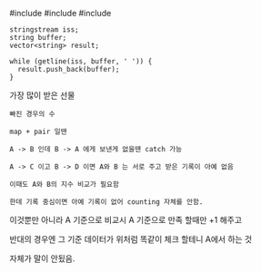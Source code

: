 
#include <iostream>
#include <sstream>
#include <string>


    stringstream iss;
    string buffer;
    vector<string> result;

    while (getline(iss, buffer, ' ')) {
      result.push_back(buffer);
    }


가장 많이 받은 선물

    빠진 경우의 수

    map + pair 일땐 
    
    A -> B 인데 B -> A 에게 보낸게 없을땐 catch 가능

    A -> C 이고 B -> D 이면 A와 B 는 서로 주고 받은 기록이 아예 없음

    이때도 A와 B의 지수 비교가 필요함

    한데 기록 중심이면 아예 기록이 없어 counting 자체를 안함.



이것뿐만 아니라 A 기준으로 비교시 A 기준으로 만족 할때만 +1 해주고

반대의 경우엔 그 기준 데이터가 위처럼 똑같이 체크 할테니 A에서 하는 것 

자체가 말이 안됬음.





